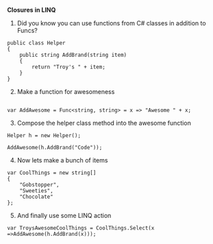 **Closures in LINQ**


1.  Did you know you can use functions from C# classes in addition to Funcs?

```
public class Helper
{
    public string AddBrand(string item)
    {
        return "Troy's " + item;
    } 
}

```
2.  Make a function for awesomeness
```

var AddAwesome = Func<string, string> = x => "Awesome " + x;

```
3.  Compose the helper class method into the awesome function

```
Helper h = new Helper();

AddAwesome(h.AddBrand("Code"));

```

4.  Now lets make a bunch of items

```
var CoolThings = new string[]
{
    "Gobstopper",
    "Sweeties",
    "Chocolate"
};

```

5.  And finally use some LINQ action

```
var TroysAwesomeCoolThings = CoolThings.Select(x =>AddAwesome(h.AddBrand(x)));

```
